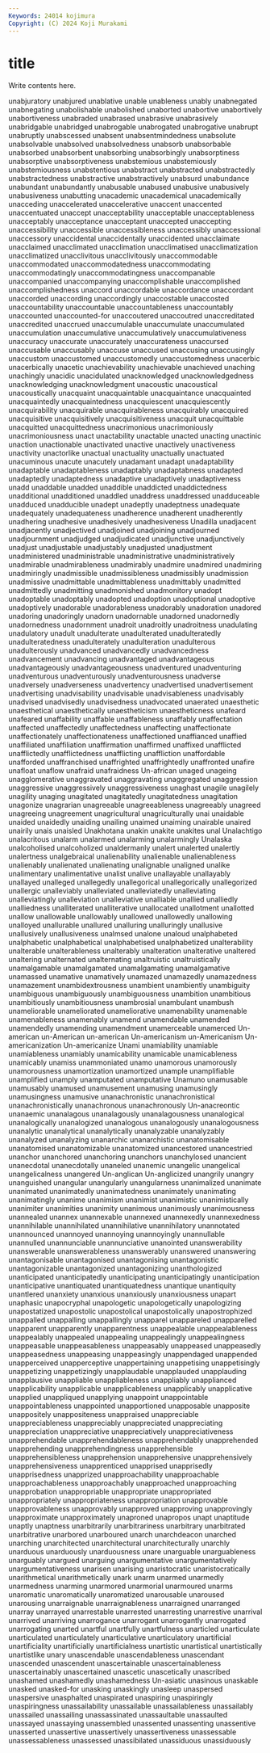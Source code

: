 ```yaml
---
Keywords: 24014 kojimura
Copyright: (C) 2024 Koji Murakami
---
```


# title

Write contents here.



unabjuratory unabjured unablative unable unableness unably unabnegated unabnegating unabolishable unabolished
unaborted unabortive unabortively unabortiveness unabraded unabrased unabrasive unabrasively unabridgable unabridged
unabrogable unabrogated unabrogative unabrupt unabruptly unabscessed unabsent unabsentmindedness unabsolute unabsolvable
unabsolved unabsolvedness unabsorb unabsorbable unabsorbed unabsorbent unabsorbing unabsorbingly unabsorptiness unabsorptive
unabsorptiveness unabstemious unabstemiously unabstemiousness unabstentious unabstract unabstracted unabstractedly unabstractedness unabstractive
unabstractively unabsurd unabundance unabundant unabundantly unabusable unabused unabusive unabusively unabusiveness
unabutting unacademic unacademical unacademically unacceding unaccelerated unaccelerative unaccent unaccented unaccentuated
unaccept unacceptability unacceptable unacceptableness unacceptably unacceptance unacceptant unaccepted unaccepting unaccessibility
unaccessible unaccessibleness unaccessibly unaccessional unaccessory unaccidental unaccidentally unaccidented unacclaimate unacclaimed
unacclimated unacclimation unacclimatised unacclimatization unacclimatized unacclivitous unacclivitously unaccommodable unaccommodated unaccommodatedness
unaccommodating unaccommodatingly unaccommodatingness unaccompanable unaccompanied unaccompanying unaccomplishable unaccomplished unaccomplishedness unaccord
unaccordable unaccordance unaccordant unaccorded unaccording unaccordingly unaccostable unaccosted unaccountability unaccountable
unaccountableness unaccountably unaccounted unaccounted-for unaccoutered unaccoutred unaccreditated unaccredited unaccrued unaccumulable
unaccumulate unaccumulated unaccumulation unaccumulative unaccumulatively unaccumulativeness unaccuracy unaccurate unaccurately unaccurateness
unaccursed unaccusable unaccusably unaccuse unaccused unaccusing unaccusingly unaccustom unaccustomed unaccustomedly
unaccustomedness unacerbic unacerbically unacetic unachievability unachievable unachieved unaching unachingly unacidic
unacidulated unacknowledged unacknowledgedness unacknowledging unacknowledgment unacoustic unacoustical unacoustically unacquaint unacquaintable
unacquaintance unacquainted unacquaintedly unacquaintedness unacquiescent unacquiescently unacquirability unacquirable unacquirableness unacquirably
unacquired unacquisitive unacquisitively unacquisitiveness unacquit unacquittable unacquitted unacquittedness unacrimonious unacrimoniously
unacrimoniousness unact unactability unactable unacted unacting unactinic unaction unactionable unactivated
unactive unactively unactiveness unactivity unactorlike unactual unactuality unactually unactuated unacuminous
unacute unacutely unadamant unadapt unadaptability unadaptable unadaptableness unadaptably unadaptabness unadapted
unadaptedly unadaptedness unadaptive unadaptively unadaptiveness unadd unaddable unadded unaddible unaddicted
unaddictedness unadditional unadditioned unaddled unaddress unaddressed unadduceable unadduced unadducible unadept
unadeptly unadeptness unadequate unadequately unadequateness unadherence unadherent unadherently unadhering unadhesive
unadhesively unadhesiveness Unadilla unadjacent unadjacently unadjectived unadjoined unadjoining unadjourned unadjournment
unadjudged unadjudicated unadjunctive unadjunctively unadjust unadjustable unadjustably unadjusted unadjustment unadministered
unadministrable unadministrative unadministratively unadmirable unadmirableness unadmirably unadmire unadmired unadmiring unadmiringly
unadmissible unadmissibleness unadmissibly unadmission unadmissive unadmittable unadmittableness unadmittably unadmitted unadmittedly
unadmitting unadmonished unadmonitory unadopt unadoptable unadoptably unadopted unadoption unadoptional unadoptive
unadoptively unadorable unadorableness unadorably unadoration unadored unadoring unadoringly unadorn unadornable
unadorned unadornedly unadornedness unadornment unadroit unadroitly unadroitness unadulating unadulatory unadult
unadulterate unadulterated unadulteratedly unadulteratedness unadulterately unadulteration unadulterous unadulterously unadvanced unadvancedly
unadvancedness unadvancement unadvancing unadvantaged unadvantageous unadvantageously unadvantageousness unadventured unadventuring unadventurous
unadventurously unadventurousness unadverse unadversely unadverseness unadvertency unadvertised unadvertisement unadvertising unadvisability
unadvisable unadvisableness unadvisably unadvised unadvisedly unadvisedness unadvocated unaerated unaesthetic unaesthetical
unaesthetically unaestheticism unaestheticness unafeard unafeared unaffability unaffable unaffableness unaffably unaffectation
unaffected unaffectedly unaffectedness unaffecting unaffectionate unaffectionately unaffectionateness unaffectioned unaffianced unaffied
unaffiliated unaffiliation unaffirmation unaffirmed unaffixed unafflicted unafflictedly unafflictedness unafflicting unaffliction
unaffordable unafforded unaffranchised unaffrighted unaffrightedly unaffronted unafire unafloat unaflow unafraid
unafraidness Un-african unaged unageing unagglomerative unaggravated unaggravating unaggregated unaggression unaggressive
unaggressively unaggressiveness unaghast unagile unagilely unagility unaging unagitated unagitatedly unagitatedness
unagitation unagonize unagrarian unagreeable unagreeableness unagreeably unagreed unagreeing unagreement unagricultural
unagriculturally unai unaidable unaided unaidedly unaiding unailing unaimed unaiming unairable
unaired unairily unais unaisled Unakhotana unakin unakite unakites unal Unalachtigo
unalacritous unalarm unalarmed unalarming unalarmingly Unalaska unalcoholised unalcoholized unaldermanly unalert
unalerted unalertly unalertness unalgebraical unalienability unalienable unalienableness unalienably unalienated unalienating
unalignable unaligned unalike unalimentary unalimentative unalist unalive unallayable unallayably unallayed
unalleged unallegedly unallegorical unallegorically unallegorized unallergic unalleviably unalleviated unalleviatedly unalleviating
unalleviatingly unalleviation unalleviative unalliable unallied unalliedly unalliedness unalliterated unalliterative unallocated
unallotment unallotted unallow unallowable unallowably unallowed unallowedly unallowing unalloyed unallurable
unallured unalluring unalluringly unallusive unallusively unallusiveness unalmsed unalone unaloud unalphabeted
unalphabetic unalphabetical unalphabetised unalphabetized unalterability unalterable unalterableness unalterably unalteration unalterative
unaltered unaltering unalternated unalternating unaltruistic unaltruistically unamalgamable unamalgamated unamalgamating unamalgamative
unamassed unamative unamatively unamazed unamazedly unamazedness unamazement unambidextrousness unambient unambiently
unambiguity unambiguous unambiguously unambiguousness unambition unambitious unambitiously unambitiousness unambrosial unambulant
unambush unameliorable unameliorated unameliorative unamenability unamenable unamenableness unamenably unamend unamendable
unamended unamendedly unamending unamendment unamerceable unamerced Un-american un-American un-american Un-americanism
un-Americanism Un-americanization Un-americanize Unami unamiability unamiable unamiableness unamiably unamicability unamicable
unamicableness unamicably unamiss unammoniated unamo unamorous unamorously unamorousness unamortization unamortized
unample unamplifiable unamplified unamply unamputated unamputative Unamuno unamusable unamusably unamused
unamusement unamusing unamusingly unamusingness unamusive unanachronistic unanachronistical unanachronistically unanachronous unanachronously
Un-anacreontic unanaemic unanalagous unanalagously unanalagousness unanalogical unanalogically unanalogized unanalogous unanalogously
unanalogousness unanalytic unanalytical unanalytically unanalyzable unanalyzably unanalyzed unanalyzing unanarchic unanarchistic
unanatomisable unanatomised unanatomizable unanatomized unancestored unancestried unanchor unanchored unanchoring unanchors
unanchylosed unancient unanecdotal unanecdotally unaneled unanemic unangelic unangelical unangelicalness unangered
Un-anglican Un-anglicized unangrily unangry unanguished unangular unangularly unangularness unanimalized unanimate
unanimated unanimatedly unanimatedness unanimately unanimating unanimatingly unanime unanimism unanimist unanimistic
unanimistically unanimiter unanimities unanimity unanimous unanimously unanimousness unannealed unannex unannexable
unannexed unannexedly unannexedness unannihilable unannihilated unannihilative unannihilatory unannotated unannounced unannoyed
unannoying unannoyingly unannullable unannulled unannunciable unannunciative unanointed unanswerability unanswerable unanswerableness
unanswerably unanswered unanswering unantagonisable unantagonised unantagonising unantagonistic unantagonizable unantagonized unantagonizing
unanthologized unanticipated unanticipatedly unanticipating unanticipatingly unanticipation unanticipative unantiquated unantiquatedness unantique
unantiquity unantlered unanxiety unanxious unanxiously unanxiousness unapart unaphasic unapocryphal unapologetic
unapologetically unapologizing unapostatized unapostolic unapostolical unapostolically unapostrophized unappalled unappalling unappallingly
unapparel unappareled unapparelled unapparent unapparently unapparentness unappealable unappealableness unappealably unappealed
unappealing unappealingly unappealingness unappeasable unappeasableness unappeasably unappeased unappeasedly unappeasedness unappeasing
unappeasingly unappendaged unappended unapperceived unapperceptive unappertaining unappetising unappetisingly unappetizing unappetizingly
unapplaudable unapplauded unapplauding unapplausive unappliable unappliableness unappliably unapplianced unapplicability unapplicable
unapplicableness unapplicably unapplicative unapplied unappliqued unapplying unappoint unappointable unappointableness unappointed
unapportioned unapposable unapposite unappositely unappositeness unappraised unappreciable unappreciableness unappreciably unappreciated
unappreciating unappreciation unappreciative unappreciatively unappreciativeness unapprehendable unapprehendableness unapprehendably unapprehended unapprehending
unapprehendingness unapprehensible unapprehensibleness unapprehension unapprehensive unapprehensively unapprehensiveness unapprenticed unapprised unapprisedly
unapprisedness unapprized unapproachability unapproachable unapproachableness unapproachably unapproached unapproaching unapprobation unappropriable
unappropriate unappropriated unappropriately unappropriateness unappropriation unapprovable unapprovableness unapprovably unapproved unapproving
unapprovingly unapproximate unapproximately unaproned unapropos unapt unaptitude unaptly unaptness unarbitrarily
unarbitrariness unarbitrary unarbitrated unarbitrative unarbored unarboured unarch unarchdeacon unarched unarching
unarchitected unarchitectural unarchitecturally unarchly unarduous unarduously unarduousness unare unarguable unarguableness
unarguably unargued unarguing unargumentative unargumentatively unargumentativeness unarisen unarising unaristocratic unaristocratically
unarithmetical unarithmetically unark unarm unarmed unarmedly unarmedness unarming unarmored unarmorial
unarmoured unarms unaromatic unaromatically unaromatized unarousable unaroused unarousing unarraignable unarraignableness
unarraigned unarranged unarray unarrayed unarrestable unarrested unarresting unarrestive unarrival unarrived
unarriving unarrogance unarrogant unarrogantly unarrogated unarrogating unarted unartful unartfully unartfulness
unarticled unarticulate unarticulated unarticulately unarticulative unarticulatory unartificial unartificiality unartificially unartificialness
unartistic unartistical unartistically unartistlike unary unascendable unascendableness unascendant unascended unascendent
unascertainable unascertainableness unascertainably unascertained unascetic unascetically unascribed unashamed unashamedly unashamedness
Un-asiatic unasinous unaskable unasked unasked-for unasking unaskingly unasleep unaspersed unaspersive
unasphalted unaspirated unaspiring unaspiringly unaspiringness unassailability unassailable unassailableness unassailably unassailed
unassailing unassassinated unassaultable unassaulted unassayed unassaying unassembled unassented unassenting unassentive
unasserted unassertive unassertively unassertiveness unassessable unassessableness unassessed unassibilated unassiduous unassiduously
